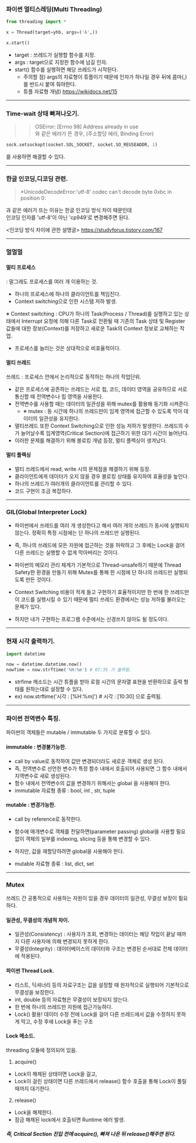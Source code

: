 
### 파이썬 멀티스레딩(Multi Threading)

```python
from threading import *

x = Thread(target=yhb, args=('A',))

x.start()

```

 - target : 쓰레드가 실행할 함수를 지정.
 - args : target으로 지정한 함수에 넘길 인자.
 - start() 함수를 실행하면 해당 쓰레드가 시작된다.
    - 주의할 점) args의 자료형이 튜플이기 때문에 인자가 하나일 경우 뒤에 콤마(,)를 반드시 붙여 줘야한다.
    - 튜플 자료형 개념) https://wikidocs.net/15
    
----------

### Time-wait 상태 빠져나오기.

>>  OSError: [Errno 98] Address already in use  
와 같은 에러가 뜬 경우, (주소할당 에러, Binding Error)

```python
sock.setsockopt(socket.SOL_SOCKET, socket.SO_REUSEADDR, 1)
```
를 사용하면 해결할 수 있다.

--------------

### 한글 인코딩,디코딩 관련.

> *UnicodeDecodeError:'utf-8' codec can't decode byte 0xbc in position 0:

과 같은 에러가 뜨는 이유는 한글 인코딩 방식 차이 때문인데  
인코딩 인자를 'utf-8'이 아닌 'cp949'로 변경해주면 된다.  

<인코딩 방식 차이에 관한 설명글>
https://studyforus.tistory.com/167

----------------

### 멀멀멀

#### 멀티 프로세스
 : 말그래도 프로세스를 여러 개 이용하는 것.
- 하나의 프로세스에 하나의 클라이언트를 책임진다.
- Context switching으로 인한 시스템 저하 발생.

※ Context switching : CPU가 하나의 Task(Process / Thread)를 실행하고 있는 상태에서 Interrupt 요청에 의해 다른 Task로 전환될 때 기존의 Task 상태 및 Register 값들에 대한 정보(Context)를 저장하고 새로운 Task의 Context 정보로 교체하는 작업. 

- 프로세스를 늘리는 것은 상대적으로 비효율적이다.

#### 멀티 쓰레드
 쓰레드 : 프로세스 안에서 논리적으로 동작하는 하나의 작업단위.
- 같은 프로세스에 공존하는 쓰레드는 서로 힙, 코드, 데이터 영역을 공유하므로 서로 통신할 때 전역변수나 힙 영역을 사용한다.
- 전역변수를 사용할 때는 데이터의 일관성을 위해 mutex를 활용해 동기화 시켜준다.  
    - ※ mutex : 동 시간에 하나의 쓰레드만이 임계 영역에 접근할 수 있도록 막아 데이터의 일관성을 유지한다.
- 멀티쓰레드 또한 Context Switching으로 인한 성능 저하가 발생한다. 쓰레드의 수가 늘어날수록 임계영역(Critical Section)에 접근하기 위한 대기 시간이 늘어난다.
- 이러한 문제를 해결하기 위해 블로킹 개념 등장, 멀티 플렉싱이 생겨났다.

#### 멀티 플렉싱

- 멀티 쓰레드에서 read, write 시의 문제점을 해결하기 위해 등장.
- 클라이언트에게 데이터가 오지 않을 경우 블로킹 상태를 유지하여 효율성을 높인다.
- 하나의 쓰레드가 여러개의 클라이언트를 관리할 수 있다.
- 코드 구현이 조금 복잡하다.

--------------

### GIL(Global Interpreter Lock)

 - 파이썬에서 쓰레드를 여러 개 생성한다고 해서 여러 개의 쓰레드가 동시에 실행되지 않는다. 정확히 특정 시점에는 단 하나의 쓰레드만 실행된다. 
 - 즉, 하나의 쓰레드에 모든 자원에 접근하는 것을 허락하고 그 후에는 Lock을 걸어 다른 쓰레드는 실행할 수 없게 막아버리는 것이다.
 - 파이썬의 메모리 관리 체계가 기본적으로 Thread-unsafe하기 때문에 Thread Safety한 환경을 만들기 위해 Mutex를 통해 한 시점에 단 하나의 쓰레드만 실행되도록 만든 것이다.
 
 - Context Switching 비용이 적게 들고 구현하기 효율적이지만 한 번에 한 쓰레드만이 코드를 실행시킬 수 있기 때문에 멀티 쓰레드 환경에서는 성능 저하를 불러오는 문제가 있다.
 - 하지만 내가 구현하는 프로그램 수준에서는 신경쓰지 않아도 될 정도이다.
 
--------------
 
### 현재 시각 출력하기.

```python
import datetime

now = datetime.datetime.now()
nowTime = now.strftime('%H:%m') # 07:35 가 출력됨.

```

 - strfime 메소드는 시간 튜플을 받아 로컬 시간의 문자열 표현을 반환하므로 출력 형태를 원하는대로 설정할 수 있다.
 - ex) now.strftime('시각 : [%H:%m]')  # 시각 : [10:30] 으로 출력됨.

--------------

### 파이썬 전역변수 특징.

파이썬의 객체들은 mutable / immutable 두 가지로 분류할 수 있다.  

#### immutable : 변경불가능한.
- call by value로 동작하여 값만 변경되더라도 새로운 객체로 생성 된다.
- 즉, 전역변수로 선언한 변수가 특정 함수 내에서 호출되어 사용되면 그 함수 내에서 지역변수로 새로 생성된다.
- 함수 내에서 전역변수의 값을 변경하기 위해서는 global 을 사용해야 한다.
- immutable 자료형 종류 : bool, int , str, tuple

#### mutable : 변경가능한.
- call by reference로 동작한다.
- 함수에 매개변수로 객체를 전달하면(parameter passing) global을 사용할 필요없이 객체의 일부를 indexing, slicing 등을 통해 변경할 수 있다.
- 하지만, 값을 재할당하려면 global을 사용해야 한다.
 
- mutable 자료형 종류 : list, dict, set


------------------

### Mutex

쓰레드 간 공통적으로 사용하는 자원이 있을 경우 데이터의 일관성, 무결성 보장이 필요하다.


#### 일관성, 무결성의 개념적 차이.

- 일관성(Consistency) : 사용자가 조회, 변경하는 데이터는 해당 작업이 끝날 때까지 다른 사용자에 의해 변경되지 못하게 한다.
- 무결성(Integrity) : 데이터베이스의 데이터와 구조는 변경된 순서대로 전체 데이터에 적용된다.

#### 파이썬 Thread Lock.
- 리스트, 딕셔너리 등의 자료구조는 값을 설정할 때 원자적으로 실행되어 기본적으로 무결성을 보장한다.
- int, double 등의 자료형은 무결성이 보장되지 않는다.
- 한 번에 하나의 쓰레드만 자원에 접근가능하다.
- Lock() 활용! 데이터 수정 전에 Lock을 걸어 다른 쓰레드에서 값을 수정하지 못하게 막고, 수정 후에 Lock을 푸는 구조

#### Lock 메소드.

threading 모듈에 정의되어 있음.

1. acquire()
 - Lock이 해제된 상태이면 Lock을 걸고, 
 - Lock이 걸린 상태이면 다른 쓰레드에서 release() 함수 호출을 통해 Lock이 풀릴 때까지 대기한다.

2. release() 
 - Lock을 해제한다.
 - 잠금 해제된 lock에서 호출되면 Runtime 에러 발생.

##### 즉, Critical Section 진입 전에 acquire(), 빠져 나온 뒤 release()해주면 된다.

